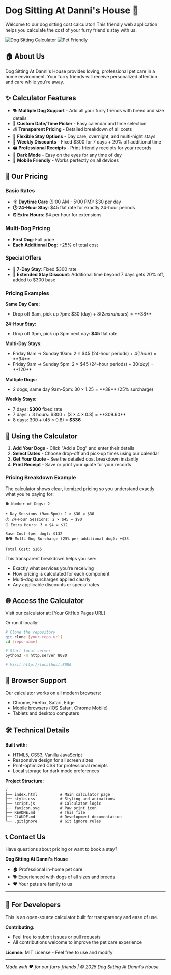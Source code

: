 # Dog Sitting At Danni's House 🐾

Welcome to our dog sitting cost calculator! This friendly web application helps you calculate the cost of your furry friend's stay with us.

![Dog Sitting Calculator](https://img.shields.io/badge/status-active-success.svg)
![Pet Friendly](https://img.shields.io/badge/pet-friendly-green.svg)

## 🏠 About Us

Dog Sitting At Danni's House provides loving, professional pet care in a home environment. Your furry friends will receive personalized attention and care while you're away.

## ✨ Calculator Features

- 🐕 **Multiple Dog Support** - Add all your furry friends with breed and size details
- 📅 **Custom Date/Time Picker** - Easy calendar and time selection
- 💰 **Transparent Pricing** - Detailed breakdown of all costs
- 🌙 **Flexible Stay Options** - Day care, overnight, and multi-night stays
- 🎉 **Weekly Discounts** - Fixed $300 for 7 days + 20% off additional time  
- 🖨️ **Professional Receipts** - Print-friendly receipts for your records
- 🌙 **Dark Mode** - Easy on the eyes for any time of day
- 📱 **Mobile Friendly** - Works perfectly on all devices

## 💸 Our Pricing

### Basic Rates
- **☀️ Daytime Care** (9:00 AM - 5:00 PM): $30 per day
- **🕐 24-Hour Stay**: $45 flat rate for exactly 24-hour periods
- **⏰ Extra Hours**: $4 per hour for extensions

### Multi-Dog Pricing
- **First Dog**: Full price
- **Each Additional Dog**: +25% of total cost

### Special Offers
- **🎉 7-Day Stay**: Fixed $300 rate
- **🎉 Extended Stay Discount**: Additional time beyond 7 days gets 20% off, added to $300 base

### Pricing Examples

**Same Day Care:**
- Drop off 9am, pick up 7pm: $30 (day) + $8 (2 extra hours) = **$38**

**24-Hour Stay:**
- Drop off 3pm, pick up 3pm next day: **$45** flat rate

**Multi-Day Stays:**
- Friday 9am → Sunday 10am: 2 × $45 (24-hour periods) + $4 (1 hour) = **$94**
- Friday 9am → Sunday 5pm: 2 × $45 (24-hour periods) + $30 (day) = **$120**

**Multiple Dogs:**
- 2 dogs, same day 9am-5pm: $30 × 1.25 = **$38** (25% surcharge)

**Weekly Stays:**
- 7 days: **$300** fixed rate
- 7 days + 3 hours: $300 + (3 × $4 × 0.8) = **$309.60**
- 8 days: $300 + ($45 × 0.8) = **$336**

## 🚀 Using the Calculator

1. **Add Your Dogs** - Click "Add a Dog" and enter their details
2. **Select Dates** - Choose drop-off and pick-up times using our calendar
3. **Get Your Quote** - See the detailed cost breakdown instantly
4. **Print Receipt** - Save or print your quote for your records

### Pricing Breakdown Example

The calculator shows clear, itemized pricing so you understand exactly what you're paying for:

```
🐕 Number of Dogs: 2

☀️ Day Sessions (9am-5pm): 1 × $30 = $30
🕐 24-Hour Sessions: 2 × $45 = $90
⏰ Extra Hours: 3 × $4 = $12

Base Cost (per dog): $132
🐕🐕 Multi-Dog Surcharge (25% per additional dog): +$33

Total Cost: $165
```

This transparent breakdown helps you see:
- Exactly what services you're receiving
- How pricing is calculated for each component  
- Multi-dog surcharges applied clearly
- Any applicable discounts or special rates

## 🌐 Access the Calculator

Visit our calculator at: [Your GitHub Pages URL]

Or run it locally:
```bash
# Clone the repository
git clone [your-repo-url]
cd [repo-name]

# Start local server
python3 -m http.server 8080

# Visit http://localhost:8080
```

## 📱 Browser Support

Our calculator works on all modern browsers:
- Chrome, Firefox, Safari, Edge
- Mobile browsers (iOS Safari, Chrome Mobile)
- Tablets and desktop computers

## 🛠️ Technical Details

**Built with:**
- HTML5, CSS3, Vanilla JavaScript
- Responsive design for all screen sizes
- Print-optimized CSS for professional receipts
- Local storage for dark mode preferences

**Project Structure:**
```
/
├── index.html          # Main calculator page
├── style.css           # Styling and animations
├── script.js           # Calculator logic
├── favicon.svg         # Paw print icon
├── README.md           # This file
├── CLAUDE.md           # Development documentation
└── .gitignore          # Git ignore rules
```

## 📞 Contact Us

Have questions about pricing or want to book a stay? 

**Dog Sitting At Danni's House**
- 🏠 Professional in-home pet care
- 🐕 Experienced with dogs of all sizes and breeds
- ❤️ Your pets are family to us

---

## 🔧 For Developers

This is an open-source calculator built for transparency and ease of use. 

**Contributing:**
- Feel free to submit issues or pull requests
- All contributions welcome to improve the pet care experience

**License:** MIT License - Feel free to use and modify

---

*Made with ❤️ for our furry friends | © 2025 Dog Sitting At Danni's House*